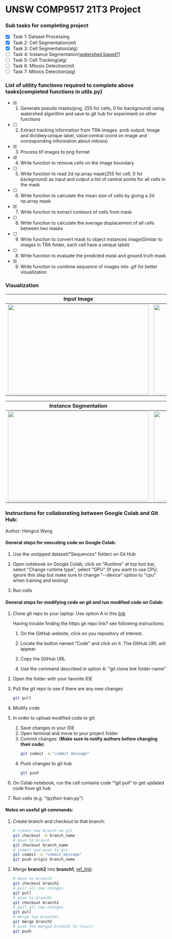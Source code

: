 # UNSW COMP9517 21T3 Project

### Sub tasks for completing project
- [x] Task 1: Dataset Processing
- [x] Task 2: Cell Segmentation(ml)
- [x] Task 3: Cell Segmentation(alg)
- [ ] Task 4: Instance Segmentation([watershed based?](https://www.youtube.com/watch?v=lOZDTDOlqfk))
- [ ] Task 5: Cell Tracking(alg)
- [ ] Task 6: Mitosis Detection(ml)
- [ ] Task 7: Mitosis Detection(alg)

### List of utility functions required to complete above tasks(completed functions in utils.py)

- [x] 1. Generate pseudo masks(png, 255 for cells, 0 for background) using watershed algorithm and save to git hub for experiment on other functions
- [ ] 2. Extract tracking information from TRA images. prob output: Image and dict(key:unique label, value:central coord on image and corresponding information about mitosis)
- [x] 3. Process tif images to png format
- [x] 4. Write function to remove cells on the image boundary
- [ ] 5. Write function to read 2d np.array mask(255 for cell, 0 for background) as input and output a list of central points for all cells in the mask
- [ ] 6. Write function to calculate the mean size of cells by giving a 2d np.array mask
- [x] 7. Write function to extract contours of cells from mask
- [ ] 8. Write function to calculate the average displacement of all cells between two masks
- [ ] 9. Write function to convert mask to object instances image(Similar to images in TRA folder, each cell have a unique label)
- [ ] 8. Write function to evaluate the predicted mask and ground truth mask
- [x] 9. Write function to combine sequence of images into .gif for better visualization

### Visualization
Input Image                | Predicted Mask
:-------------------------:|:-------------------------:
<img src="./readme_imgs/02_input.gif" width="440" height="280"> | <img src="./readme_imgs/02_pred.gif" width="440" height="280">

Instance Segmentation      | Cell Tracking
:-------------------------:|:-------------------------:
<img src="./readme_imgs/02_instance.gif" width="440" height="280"> | <img src="./readme_imgs/02_path.gif" width="440" height="280">

### Instructions for collaborating between Google Colab and Git Hub:
Author: Hengrui Wang

#### General steps for executing code on Google Colab:
1. Use the unzipped dataset("Sequences" folder) on Git Hub
2. Open notebook on Google Colab, click on "Runtime" at top tool bar, select "Change runtime type", select "GPU" 
(If you want to use CPU, ignore this step but make sure to change "--device" option to "cpu" when training and testing)

3. Run cells

#### General steps for modifying code on git and run modified code on Colab:
1. Clone git repo to your laptop:
    Use option A in this [link](https://stackoverflow.com/questions/651038/how-do-you-clone-a-git-repository-into-a-specific-folder)

    Having trouble finding the https git repo link? see following instructions:

    1. On the GitHub website, click on you repository of interest.

    2. Locate the button named "Code" and click on it. The GitHub URL will appear.

    3. Copy the GitHub URL

    4. Use the command described in option A: "git clone link folder-name"

2. Open the folder with your favorite IDE 
3. Pull the git repo to see if there are any new changes
    ```bash
    git pull
    ```
4. Modify code
5. In order to upload modified code to git:
    1. Save changes in your IDE
    2. Open terminal and move to your project folder
    3. Commit changes: (**Make sure to notify authors before changing their code**)
        ```bash
        git commit -m "commit message"
        ```
    4. Push changes to git hub
        ```bash
        git push
        ```
6. On Colab notebook, run the cell contains code "!git pull" to get updated code from git hub
7. Run cells (e.g. "!python train.py")

#### Notes on useful git commands:
1. Create branch and checkout to that branch:
    ```bash
    # create new branch on git
    git checkout -b branch_name
    # move to branch
    git checkout branch_name
    # commit and push to git
    git commit -m "commit_message"
    git push origin branch_name
    ```
2. Merge **branch2** into **branch1**, [ref_link](https://stackoverflow.com/questions/37709298/how-to-get-changes-from-another-branch):
    ```bash
    # move to branch2
    git checkout branch2
    # pull all new changes
    git pull 
    # move to branch1
    git checkout branch1
    # pull all new changes
    git pull 
    # merge two branches
    git merge branch2
    # push the merged branch2 to result
    git push
    ```
